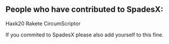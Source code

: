 ## People who have contributed to SpadesX:

Haxk20
Rakete
CircumScriptor

If you commited to SpadesX please also add yourself to this fine.